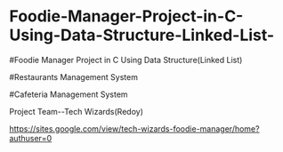 # Foodie-Manager-Project-in-C-Using-Data-Structure-Linked-List-

#Foodie Manager Project in C Using Data Structure(Linked List)

#Restaurants Management System

#Cafeteria Management System

Project Team--Tech Wizards(Redoy)

https://sites.google.com/view/tech-wizards-foodie-manager/home?authuser=0

